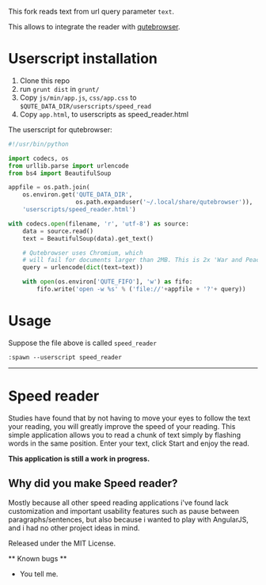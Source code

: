 This fork reads text from url query parameter `text`.

This allows to integrate the reader with [qutebrowser](https://www.qutebrowser.org/index.html).

# Userscript installation

1. Clone this repo
2. run `grunt dist` in `grunt/`
3. Copy `js/min/app.js`, `css/app.css` to `$QUTE_DATA_DIR/userscripts/speed_read`
4. Copy `app.html`, to userscripts as speed_reader.html

The userscript for qutebrowser:

```python
#!/usr/bin/python

import codecs, os
from urllib.parse import urlencode
from bs4 import BeautifulSoup

appfile = os.path.join(
    os.environ.get('QUTE_DATA_DIR',
                   os.path.expanduser('~/.local/share/qutebrowser')),
    'userscripts/speed_reader.html')

with codecs.open(filename, 'r', 'utf-8') as source:
    data = source.read()
    text = BeautifulSoup(data).get_text()

    # Qutebrowser uses Chromium, which
    # will fail for documents larger than 2MB. This is 2x 'War and Peace'
    query = urlencode(dict(text=text))

    with open(os.environ['QUTE_FIFO'], 'w') as fifo:
        fifo.write('open -w %s' % ('file://'+appfile + '?'+ query))
```

# Usage

Suppose the file above is called `speed_reader`
```
:spawn --userscript speed_reader
```



---

# Speed reader

Studies have found that by not having to move your eyes to follow the text your reading, you will greatly improve the speed of your reading. This simple application allows you to read a chunk of text simply by flashing words in the same position. Enter your text, click Start and enjoy the read.

**This application is still a work in progress.**

## Why did you make Speed reader?

Mostly because all other speed reading applications i've found lack customization and important usability features such as pause between paragraphs/sentences, but also because i wanted to play with AngularJS, and i had no other project ideas in mind.


Released under the MIT License.

** Known bugs **

- You tell me.
